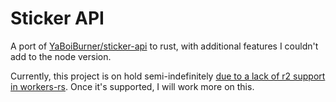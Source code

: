 # Sticker API

A port of [YaBoiBurner/sticker-api](https://github.com/YaBoiBurner/sticker-api/) to rust,
with additional features I couldn't add to the node version.

Currently, this project is on hold semi-indefinitely [due to a lack of r2 support in workers-rs](https://github.com/cloudflare/workers-rs/issues/181).
Once it's supported, I will work more on this.
